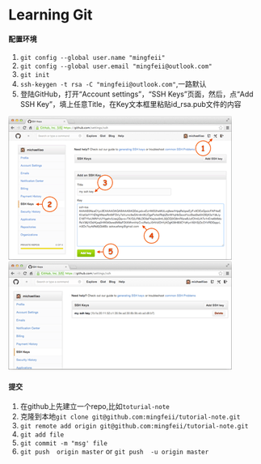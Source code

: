 # Learning Git

#### 配置环境
1. `git config --global user.name "mingfeii"`
2. `git config --global user.email "mingfeii@outlook.com"`
3. `git init	`	
4. `ssh-keygen -t rsa -C "mingfeii@outlook.com"`,一路默认
5. 登陆GitHub，打开“Account settings”，“SSH Keys”页面，然后，点“Add SSH Key”，填上任意Title，在Key文本框里粘贴id_rsa.pub文件的内容

![ssh0](https://raw.githubusercontent.com/mingfeii/tutorial-note/master/ssh0.png) 
![ssh1](https://raw.githubusercontent.com/mingfeii/tutorial-note/master/ssh1.png) 

#### 提交
1. 在github上先建立一个repo,比如`toturial-note`
2. 克隆到本地`git clone git@github.com:mingfeii/tutorial-note.git`
3. `git remote add origin git@github.com:mingfeii/tutorial-note.git`
4. `git add file`
5. `git commit -m "msg' file `
6. `git push  origin master` or `git push  -u origin master`


